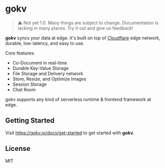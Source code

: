 # gokv

> ⚠️ Not yet 1.0. Many things are subject to change. Documentation is lacking in many places. Try it out and give us
> feedback!

**gokv** syncs your data at edge. It's built on top of [Cloudflare](https://cloudflare.com) edge network, durable,
low-latency, and easy to use.

Core features:

- Co-Document in real-time
- Durable Key-Value Storage
- File Storage and Delivery network
- Store, Resize, and Optimize Images
- Session Storage
- Chat Room

gokv supports any kind of serverless runtime & frontend framework at edge.

## Getting Started

Visit https://gokv.io/docs/get-started to get started with **gokv**.

## License

MIT
